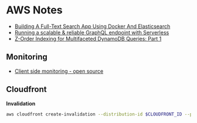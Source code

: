 # AWS Notes

- [Building A Full-Text Search App Using Docker And Elasticsearch](https://blog.patricktriest.com/text-search-docker-elasticsearch/)
- [Running a scalable & reliable GraphQL endpoint with Serverless](https://serverless.com/blog/running-scalable-reliable-graphql-endpoint-with-serverless/)
- [Z-Order Indexing for Multifaceted DynamoDB Queries: Part 1](https://aws.amazon.com/blogs/database/z-order-indexing-for-multifaceted-queries-in-amazon-dynamodb-part-1/)

## Monitoring

- [Client side monitoring - open source](https://desole.io/)

## Cloudfront

**Invalidation**

```bash
aws cloudfront create-invalidation --distribution-id $CLOUDFRONT_ID --paths '/*'
```
